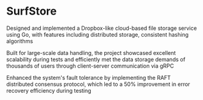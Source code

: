 # SurfStore
Designed and implemented a Dropbox-like cloud-based file storage service using Go, with features including distributed storage, consistent hashing algorithms

Built for large-scale data handling, the project showcased excellent scalability during tests and efficiently met the data storage demands of thousands of users through client-server communication via gRPC

Enhanced the system's fault tolerance by implementing the RAFT distributed consensus protocol, which led to a 50% improvement in error recovery efficiency during testing
